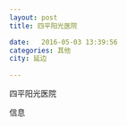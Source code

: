 ```yaml
--- 
layout: post 
title: 四平阳光医院

date:   2016-05-03 13:39:56 
categories: 其他  
city: 延边
  
--- 
```

   
四平阳光医院

信息

